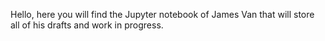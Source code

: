 Hello, here you will find the Jupyter notebook of James Van that will store all of his drafts and work in progress.